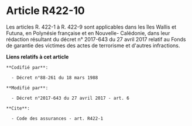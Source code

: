 # Article R422-10

Les articles R. 422-1 à R. 422-9 sont applicables dans les îles Wallis et Futuna, en Polynésie française et en Nouvelle-
Calédonie, dans leur rédaction résultant du décret n° 2017-643 du 27 avril 2017 relatif au Fonds de garantie des victimes des
actes de terrorisme et d'autres infractions.

**Liens relatifs à cet article**

	**Codifié par**:

	  - Décret n°88-261 du 18 mars 1988

	**Modifié par**:

	  - Décret n°2017-643 du 27 avril 2017 - art. 6

	**Cite**:

	  - Code des assurances - art. R422-1

